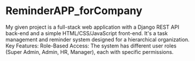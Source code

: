 # ReminderAPP_forCompany
My given project is a full-stack web application with a Django REST API back-end and a simple HTML/CSS/JavaScript front-end. It's a task management and reminder system designed for a hierarchical organization.  Key Features:  Role-Based Access: The system has different user roles (Super Admin, Admin, HR, Manager), each with specific permissions.
